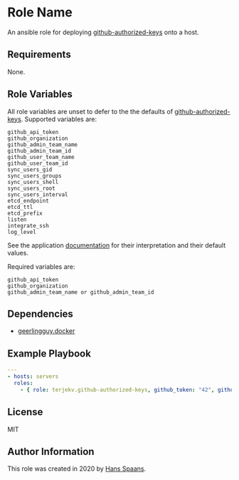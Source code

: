 # Role Name

An ansible role for deploying [github-authorized-keys](https://github.com/terjekv/github-authorized-keys) onto a host.

## Requirements

None.

## Role Variables

All role variables are unset to defer to the the defaults of [github-authorized-keys](https://github.com/terjekv/github-authorized-keys). Supported variables are:

```` 
github_api_token
github_organization
github_admin_team_name
github_admin_team_id
github_user_team_name
github_user_team_id
sync_users_gid
sync_users_groups
sync_users_shell
sync_users_root
sync_users_interval
etcd_endpoint
etcd_ttl
etcd_prefix
listen
integrate_ssh
log_level
````

See the application [documentation](https://github.com/terjekv/github-authorized-keys/) for their interpretation and their default values.

Required variables are:

````
github_api_token
github_organization
github_admin_team_name or github_admin_team_id
````

## Dependencies

- [geerlingguy.docker](https://galaxy.ansible.com/geerlingguy/docker)

## Example Playbook

```yaml
---
- hosts: servers
  roles:
    - { role: terjekv.github-authorized-keys, github_token: "42", github_team: "..." }
```

## License

MIT

## Author Information

This role was created in 2020 by [Hans Spaans](https://github.com/hspaans).

